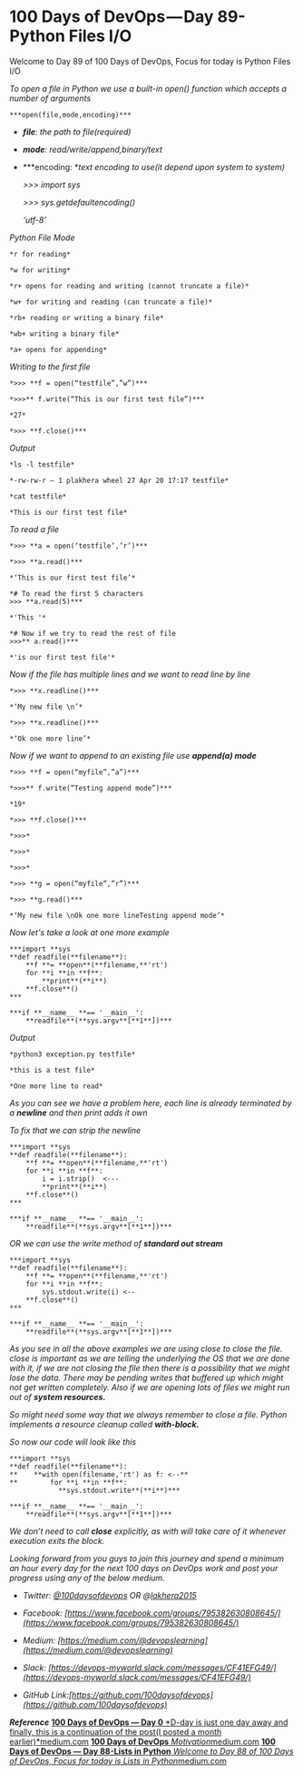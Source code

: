 
# 100 Days of DevOps — Day 89-Python Files I/O

Welcome to Day 89 of 100 Days of DevOps, Focus for today is Python Files I/O

*To open a file in Python we use a built-in open() function which accepts a number of arguments*

    ***open(file,mode,encoding)***

* ***file**: the path to file(required)*

* ***mode**: read/write/append,binary/text*

* ***encoding: **text encoding to use(it depend upon system to system)*

    *>>> import sys*

    *>>> sys.getdefaultencoding()*

    *‘utf-8’*

*Python File Mode*

    *r for reading*

    *w for writing*

    *r+ opens for reading and writing (cannot truncate a file)*

    *w+ for writing and reading (can truncate a file)*

    *rb+ reading or writing a binary file*

    *wb+ writing a binary file*

    *a+ opens for appending*

*Writing to the first file*

    *>>> **f = open(“testfile”,”w”)***

    *>>>** f.write(“This is our first test file”)***

    *27*

    *>>> **f.close()***

*Output*

    *ls -l testfile*

    *-rw-rw-r — 1 plakhera wheel 27 Apr 20 17:17 testfile*

    *cat testfile*

    *This is our first test file*

*To read a file*

    *>>> **a = open(‘testfile’,’r’)***

    *>>> **a.read()***

    *‘This is our first test file’*

    *# To read the first 5 characters
    >>> **a.read(5)***

    *'This '*

    *# Now if we try to read the rest of file  
    >>>** a.read()***

    *'is our first test file'*

*Now if the file has multiple lines and we want to read line by line*

    *>>> **x.readline()***

    *‘My new file \n’*

    *>>> **x.readline()***

    *‘Ok one more line’*

*Now if we want to append to an existing file use **append(a) mode***

    *>>> **f = open(“myfile”,”a”)***

    *>>>** f.write(“Testing append mode”)***

    *19*

    *>>> **f.close()***

    *>>>*

    *>>>*

    *>>>*

    *>>> **g = open(“myfile”,”r”)***

    *>>> **g.read()***

    *‘My new file \nOk one more lineTesting append mode’*

*Now let's take a look at one more example*

    ***import **sys
    **def readfile(**filename**):
        **f **= **open**(**filename,**'rt')
        for **i **in **f**:
            **print**(**i**)
        **f.close**()
    ***

    ***if **__name__ **== '__main__':
        **readfile**(**sys.argv**[**1**])***

*Output*

    *python3 exception.py testfile*

    *this is a test file*

    *One more line to read*

*As you can see we have a problem here, each line is already terminated by a **newline** and then print adds it own*

*To fix that we can strip the newline*

    ***import **sys
    **def readfile(**filename**):
        **f **= **open**(**filename,**'rt')
        for **i **in **f**:
            i = i.strip()  <---
            **print**(**i**)
        **f.close**()
    ***

    ***if **__name__ **== '__main__':
        **readfile**(**sys.argv**[**1**])***

*OR we can use the write method of **standard out stream***

    ***import **sys
    **def readfile(**filename**):
        **f **= **open**(**filename,**'rt')
        for **i **in **f**:
            sys.stdout.write(i) <--
        **f.close**()
    ***

    ***if **__name__ **== '__main__':
        **readfile**(**sys.argv**[**1**])***

*As you see in all the above examples we are using close to close the file. close is important as we are telling the underlying the OS that we are done with it, if we are not closing the file then there is a possibility that we might lose the data. There may be pending writes that buffered up which might not get written completely. Also if we are opening lots of files we might run out of **system resources.***

*So might need some way that we always remember to close a file. Python implements a resource cleanup called **with-block.***

*So now our code will look like this*

    ***import **sys
    **def readfile(**filename**):
    **    **with open(filename,'rt') as f: <--**
    **        for **i **in **f**:
                **sys.stdout.write**(**i**)***

    ***if **__name__ **== '__main__':
        **readfile**(**sys.argv**[**1**])***

*We don’t need to call **close** explicitly, as with will take care of it whenever execution exits the block.*

*Looking forward from you guys to join this journey and spend a minimum an hour every day for the next 100 days on DevOps work and post your progress using any of the below medium.*

* *Twitter: [@100daysofdevops](http://twitter.com/100daysofdevops) OR @[lakhera2015](https://twitter.com/lakhera2015)*

* *Facebook: [https://www.facebook.com/groups/795382630808645/](https://www.facebook.com/groups/795382630808645/)*

* *Medium: [https://medium.com/@devopslearning](https://medium.com/@devopslearning)*

* *Slack: [https://devops-myworld.slack.com/messages/CF41EFG49/](https://devops-myworld.slack.com/messages/CF41EFG49/)*

* *GitHub Link:[https://github.com/100daysofdevops](https://github.com/100daysofdevops)*

***Reference***
[**100 Days of DevOps — Day 0**
*D-day is just one day away and finally, this is a continuation of the post(I posted a month earlier)*medium.com](https://medium.com/@devopslearning/100-days-of-devops-day-0-4f2c9750542d)
[**100 Days of DevOps**
*Motivation*medium.com](https://medium.com/@devopslearning/100-days-of-devops-81faf13bf772)
[**100 Days of DevOps — Day 88-Lists in Python**
*Welcome to Day 88 of 100 Days of DevOps, Focus for today is Lists in Python*medium.com](https://medium.com/@devopslearning/100-days-of-devops-day-88-lists-in-python-a6eb7fdb6cee)
